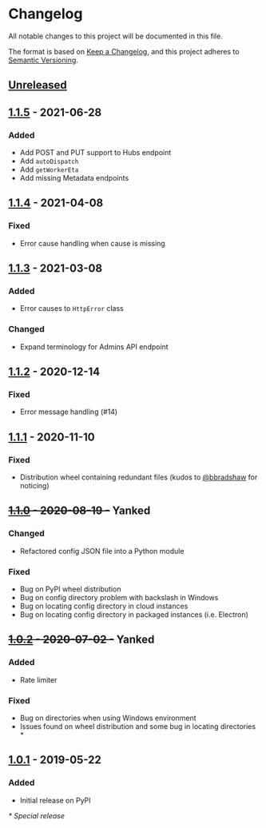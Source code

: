# Changelog
All notable changes to this project will be documented in this file.

The format is based on [Keep a Changelog](https://keepachangelog.com/en/1.0.0/),
and this project adheres to [Semantic Versioning](https://semver.org/spec/v2.0.0.html).

## [Unreleased]

## [1.1.5] - 2021-06-28
### Added
- Add POST and PUT support to Hubs endpoint
- Add `autoDispatch`
- Add `getWorkerEta`
- Add missing Metadata endpoints

## [1.1.4] - 2021-04-08
### Fixed
- Error cause handling when cause is missing

## [1.1.3] - 2021-03-08
### Added
- Error causes to `HttpError` class
### Changed
- Expand terminology for Admins API endpoint

## [1.1.2] - 2020-12-14
### Fixed
- Error message handling (#14)

## [1.1.1] - 2020-11-10
### Fixed
- Distribution wheel containing redundant files (kudos to [@bbradshaw](https://github.com/bbradshaw) for noticing)

## ~~[1.1.0] - 2020-08-19 -~~ Yanked
### Changed
- Refactored config JSON file into a Python module
### Fixed
- Bug on PyPI wheel distribution
- Bug on config directory problem with backslash in Windows
- Bug on locating config directory in cloud instances
- Bug on locating config directory in packaged instances (i.e. Electron)

## ~~[1.0.2] - 2020-07-02 -~~ Yanked
### Added
- Rate limiter
### Fixed
- Bug on directories when using Windows environment
- Issues found on wheel distribution and some bug in locating directories *

## [1.0.1] - 2019-05-22
### Added
- Initial release on PyPI

*\* Special release*

[Unreleased]: https://github.com/onfleet/pyonfleet/compare/v1.1.5...HEAD
[1.1.5]: https://github.com/onfleet/pyonfleet/compare/v1.1.4...v1.1.5
[1.1.4]: https://github.com/onfleet/pyonfleet/compare/v1.1.3...v1.1.4
[1.1.3]: https://github.com/onfleet/pyonfleet/compare/v1.1.2...v1.1.3
[1.1.2]: https://github.com/onfleet/pyonfleet/compare/v1.1.1...v1.1.2
[1.1.1]: https://github.com/onfleet/pyonfleet/compare/v1.1.0...v1.1.1
[1.1.0]: https://github.com/onfleet/pyonfleet/compare/v1.0.2...v1.1.0
[1.0.2]: https://github.com/onfleet/pyonfleet/compare/v1.0.1...v1.0.2
[1.0.1]: https://github.com/onfleet/pyonfleet/releases/tag/v0